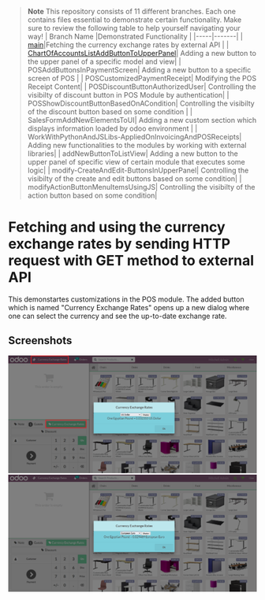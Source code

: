 > **Note**
> This repository consists of 11 different branches. Each one contains files essential to demonstrate certain functionality. Make sure to review the following table to help yourself navigating your way!
> | Branch Name |Demonstrated Functionality |
> |-----|-------|
> |     [main](https://github.com/ambientWave/Odoo-Frontend-Backend-Customization/tree/main)|Fetching the currency exchange rates by external API     |
> |     [ChartOfAccountsListAddButtonToUpperPanel](https://github.com/ambientWave/Odoo-Frontend-Backend-Customization/tree/ChartOfAccountsListAddButtonToUpperPanel)| Adding a new button to the upper panel of a specific model and view|
> |     POSAddButtonsInPaymentScreen| Adding a new button to a specific screen of POS |
> |     POSCustomizedPaymentReceipt| Modifying the POS Receipt Content|
> |     POSDiscountButtonAuthorizedUser| Controlling the visibilty of discount button in POS Module by authentication|
> |     POSShowDiscountButtonBasedOnACondition| Controlling the visibilty of the discount button based on some condition       |
> |     SalesFormAddNewElementsToUI| Adding a new custom section which displays information loaded by odoo environment       |
> |     WorkWithPythonAndJSLibs-AppliedOnInvoicingAndPOSReceipts| Adding new functionalities to the modules by working with external libraries|
> |     addNewButtonToListView| Adding a new button to the upper panel of specific view of certain module that executes some logic|
> |    modify-CreateAndEdit-ButtonsInUpperPanel| Controlling the visibilty of the create and edit buttons based on some condition|
> |    modifyActionButtonMenuItemsUsingJS| Controlling the visibilty of the action button based on some condition|
  
# Fetching and using the currency exchange rates by sending HTTP request with GET method to external API
This demonstartes customizations in the POS module. The added button which is named "Currency Exchange Rates" opens up a new dialog where one can select the currency and see the up-to-date exchange rate.

## Screenshots

<picture>
 <img alt="Screenshot1" src="https://raw.githubusercontent.com/ambientWave/Odoo-Frontend-Backend-Customization/main/custom/main.png">
</picture>

<picture>
 <img alt="Screenshot2" src="https://raw.githubusercontent.com/ambientWave/Odoo-Frontend-Backend-Customization/main/custom/main2.png">
</picture>
